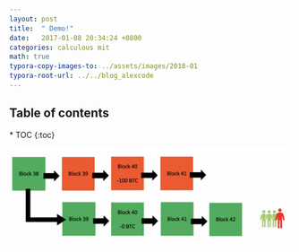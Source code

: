 ```yaml
---
layout: post
title:  " Demo!"
date:   2017-01-08 20:34:24 +0800
categories: calculous mit
math: true
typora-copy-images-to: ../assets/images/2018-01
typora-root-url: ../../blog_alexcode
---
```

<h2>Table of contents</h2>
* TOC
{:toc}


![](/assets/images/2018-01/2018-06-13-071723.png)